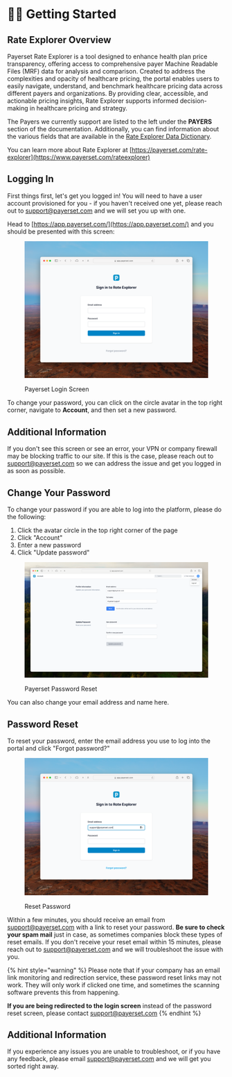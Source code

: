 # 🧑‍🎨 Getting Started

## Rate Explorer Overview

Payerset Rate Explorer is a tool designed to enhance health plan price transparency, offering access to comprehensive payer Machine Readable Files (MRF) data for analysis and comparison. Created to address the complexities and opacity of healthcare pricing, the portal enables users to easily navigate, understand, and benchmark healthcare pricing data across different payers and organizations. By providing clear, accessible, and actionable pricing insights, Rate Explorer supports informed decision-making in healthcare pricing and strategy.

The Payers we currently support are listed to the left under the **PAYERS** section of the documentation. Additionally, you can find information about the various fields that are available in the [Rate Explorer Data Dictionary](../data-dictionary.md).

You can learn more about Rate Explorer at [https://payerset.com/rate-explorer](https://www.payerset.com/rateexplorer)

## Logging In

First things first, let's get you logged in! You will need to have a user account provisioned for you - if you haven't received one yet, please reach out to support@payerset.com and we will set you up with one.

Head to [https://app.payerset.com/](https://app.payerset.com/) and you should be presented with this screen:

<figure><img src="../../.gitbook/assets/CleanShot 2024-03-19 at 17.06.23@2x.png" alt=""><figcaption><p>Payerset Login Screen</p></figcaption></figure>

To change your password, you can click on the circle avatar in the top right corner, navigate to **Account**, and then set a new password.

## Additional Information

If you don't see this screen or see an error, your VPN or company firewall may be blocking traffic to our site. If this is the case, please reach out to support@payerset.com so we can address the issue and get you logged in as soon as possible.

## Change Your Password

To change your password if you are able to log into the platform, please do the following:

1. Click the avatar circle in the top right corner of the page
2. Click "Account"
3. Enter a new password
4. Click "Update password"

<figure><img src="../../.gitbook/assets/CleanShot 2024-09-20 at 13.48.50.png" alt=""><figcaption><p>Payerset Password Reset</p></figcaption></figure>

You can also change your email address and name here.

## Password Reset

To reset your password, enter the email address you use to log into the portal and click "Forgot password?"

<figure><img src="../../.gitbook/assets/CleanShot 2024-03-19 at 17.08.13@2x.png" alt=""><figcaption><p>Reset Password</p></figcaption></figure>

Within a few minutes, you should receive an email from support@payerset.com with a link to reset your password. **Be sure to check your spam mail** just in case, as sometimes companies block these types of reset emails. If you don't receive your reset email within 15 minutes, please reach out to support@payerset.com and we will troubleshoot the issue with you.

{% hint style="warning" %}
Please note that if your company has an email link monitoring and redirection service, these password reset links may not work. They will only work if clicked one time, and sometimes the scanning software prevents this from happening.

**If you are being redirected to the login screen** instead of the password reset screen, please contact support@payerset.com
{% endhint %}

## Additional Information

If you experience any issues you are unable to troubleshoot, or if you have any feedback, please email support@payerset.com and we will get you sorted right away.
